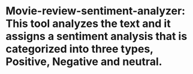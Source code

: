 # Movie-review-sentiment-analyzer: This tool analyzes the text and it assigns a sentiment analysis that is categorized into three types, Positive, Negative and neutral.
